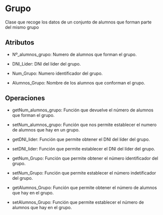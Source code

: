 # Grupo

Clase que recoge los datos de un conjunto de alumnos que forman parte del mismo grupo

## Atributos


* Nº_alumnos_grupo: Numero de alumnos que forman el grupo.

* DNI_Lider: DNI del lider del grupo.

* Num_Grupo: Numero identificador del grupo.

* Alumnos_Grupo: Nombre de los alumnos que conforman el grupo.


## Operaciones

* getNum_alumnos_grupo: Función que devuelve el número de alumnos que forman el grupo.

* setNum_alumnos_grupo: Función que nos permite establecer el numero de alumnos que hay en un grupo.

* getDNI_lider: Función que permite obtener el DNI del líder del grupo.

* setDNI_lider: Función que permite establecer el DNI del líder del grupo.

* getNum_Grupo: Función que permite obtener el número identificador del grupo.

* setNum_Grupo: Función que permite establecer el número indetificador del grupo.

* getAlumnos_Grupo: Función que permite obtener el número de alumnos que hay en el grupo.

* setAlumnos_Grupo: Función que permite establecer el número de alumnos que hay en el grupo.


